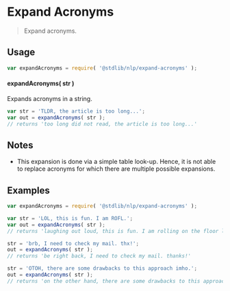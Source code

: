 <!--

@license Apache-2.0

Copyright (c) 2022 The Stdlib Authors.

Licensed under the Apache License, Version 2.0 (the "License");
you may not use this file except in compliance with the License.
You may obtain a copy of the License at

   http://www.apache.org/licenses/LICENSE-2.0

Unless required by applicable law or agreed to in writing, software
distributed under the License is distributed on an "AS IS" BASIS,
WITHOUT WARRANTIES OR CONDITIONS OF ANY KIND, either express or implied.
See the License for the specific language governing permissions and
limitations under the License.

-->

# Expand Acronyms

> Expand acronyms.

<section class="intro">

</section>

<!-- /.intro -->

<section class="usage">

## Usage

```javascript
var expandAcronyms = require( '@stdlib/nlp/expand-acronyms' );
```

#### expandAcronyms( str )

Expands acronyms in a string.

```javascript
var str = 'TLDR, the article is too long...';
var out = expandAcronyms( str );
// returns 'too long did not read, the article is too long...'
```

</section>

<!-- /.usage -->

<section class="notes">

## Notes

-   This expansion is done via a simple table look-up. Hence, it is not able to replace acronyms for which there are multiple possible expansions.

</section>

<!-- /.notes -->

<section class="examples">

## Examples

<!-- eslint no-undef: "error" -->

```javascript
var expandAcronyms = require( '@stdlib/nlp/expand-acronyms' );

var str = 'LOL, this is fun. I am ROFL.';
var out = expandAcronyms( str );
// returns 'laughing out loud, this is fun. I am rolling on the floor laughing.'

str = 'brb, I need to check my mail. thx!';
out = expandAcronyms( str );
// returns 'be right back, I need to check my mail. thanks!'

str = 'OTOH, there are some drawbacks to this approach imho.';
out = expandAcronyms( str );
// returns 'on the other hand, there are some drawbacks to this approach in my humble opinion.'
```

</section>

<!-- /.examples -->

<!-- Section for related `stdlib` packages. Do not manually edit this section, as it is automatically populated. -->

<section class="related">

</section>

<!-- /.related -->

<!-- Section for all links. Make sure to keep an empty line after the `section` element and another before the `/section` close. -->

<section class="links">

</section>

<!-- /.links -->
